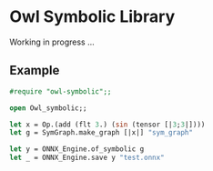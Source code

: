 # Owl Symbolic Library

Working in progress ...

## Example 


```ocaml
#require "owl-symbolic";;

open Owl_symbolic;; 

let x = Op.(add (flt 3.) (sin (tensor [|3;3|])))
let g = SymGraph.make_graph [|x|] "sym_graph"

let y = ONNX_Engine.of_symbolic g
let _ = ONNX_Engine.save y "test.onnx"
```
